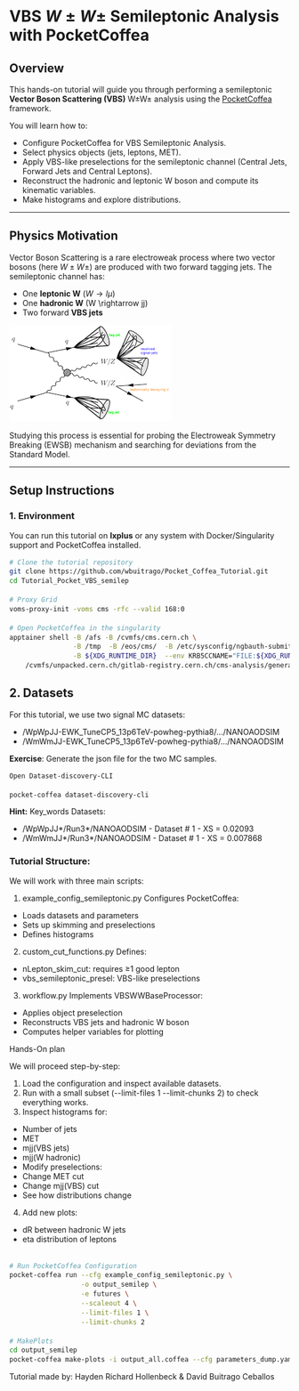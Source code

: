 # VBS $W \pm W \pm$ Semileptonic Analysis with PocketCoffea

## Overview

This hands-on tutorial will guide you through performing a semileptonic **Vector Boson Scattering (VBS)** W±W± analysis using the [PocketCoffea](https://github.com/PocketCoffea) framework.

You will learn how to:

- Configure PocketCoffea for VBS Semileptonic Analysis.
- Select physics objects (jets, leptons, MET).
- Apply VBS-like preselections for the semileptonic channel (Central Jets, Forward Jets and Central Leptons).
- Reconstruct the hadronic and leptonic W boson and compute its kinematic variables.
- Make histograms and explore distributions.
  
------

## Physics Motivation

Vector Boson Scattering is a rare electroweak process where two vector bosons (here $W \pm W\pm$) are produced with two forward tagging jets. The semileptonic channel has:

- One **leptonic W** ($W \rightarrow l \mu$)  
- One **hadronic W** (W \rightarrow jj)  
- Two forward **VBS jets**  

![VBS WW Semilptonic](semilep.png)

Studying this process is essential for probing the Electroweak Symmetry Breaking (EWSB) mechanism and searching for deviations from the Standard Model.

---

## Setup Instructions

### 1. Environment
You can run this tutorial on **lxplus** or any system with Docker/Singularity support and PocketCoffea installed.

```bash
# Clone the tutorial repository
git clone https://github.com/wbuitrago/Pocket_Coffea_Tutorial.git
cd Tutorial_Pocket_VBS_semilep

# Proxy Grid
voms-proxy-init -voms cms -rfc --valid 168:0

# Open PocketCoffea in the singularity
apptainer shell -B /afs -B /cvmfs/cms.cern.ch \
                -B /tmp  -B /eos/cms/  -B /etc/sysconfig/ngbauth-submit \
                -B ${XDG_RUNTIME_DIR}  --env KRB5CCNAME="FILE:${XDG_RUNTIME_DIR}/krb5cc" \
    /cvmfs/unpacked.cern.ch/gitlab-registry.cern.ch/cms-analysis/general/pocketcoffea:lxplus-el9-stable

```

## 2. Datasets 

For this tutorial, we use two signal MC datasets:
* /WpWpJJ-EWK_TuneCP5_13p6TeV-powheg-pythia8/.../NANOAODSIM
* /WmWmJJ-EWK_TuneCP5_13p6TeV-powheg-pythia8/.../NANOAODSIM

**Exercise**:
Generate the json file for the  two MC samples.

```bash
Open Dataset-discovery-CLI

pocket-coffea dataset-discovery-cli
```

**Hint:** Key_words Datasets:
  * /WpWpJJ*/Run3*/NANOAODSIM - Dataset # 1 - XS = 0.02093
  * /WmWmJJ*/Run3*/NANOAODSIM - Dataset # 1 - XS = 0.007868
  
### Tutorial Structure:

We will work with three main scripts:

1. example_config_semileptonic.py
Configures PocketCoffea:
* Loads datasets and parameters
* Sets up skimming and preselections
* Defines histograms

2. custom_cut_functions.py
Defines:
* nLepton_skim_cut: requires ≥1 good lepton
* vbs_semileptonic_presel: VBS-like preselections

3. workflow.py
Implements VBSWWBaseProcessor:
* Applies object preselection
* Reconstructs VBS jets and hadronic W boson
* Computes helper variables for plotting

Hands-On plan

We will proceed step-by-step:

1. Load the configuration and inspect available datasets.
2. Run with a small subset (--limit-files 1 --limit-chunks 2) to check everything works.
3. Inspect histograms for:
* Number of jets
* MET
* mjj(VBS jets)
* mjj(W hadronic)
* Modify preselections:
* Change MET cut
* Change mjj(VBS) cut
* See how distributions change
4. Add new plots:
* dR between hadronic W jets
* eta distribution of leptons

```bash

# Run PocketCoffea Configuration 
pocket-coffea run --cfg example_config_semileptonic.py \
                  -o output_semilep \
                  -e futures \
                  --scaleout 4 \
                  --limit-files 1 \
                  --limit-chunks 2

# MakePlots
cd output_semilep
pocket-coffea make-plots -i output_all.coffea --cfg parameters_dump.yaml -o plots

```
Tutorial made by: Hayden Richard Hollenbeck & David Buitrago Ceballos
